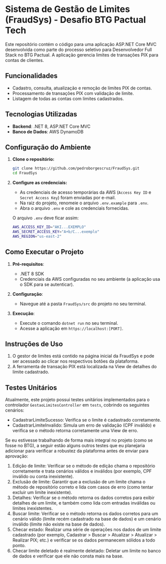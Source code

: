 # Sistema de Gestão de Limites (FraudSys) - Desafio BTG Pactual Tech

Este repositório contém o código para uma aplicação ASP.NET Core MVC desenvolvida como parte do processo seletivo para Desenvolvedor Full Stack no BTG Pactual. A aplicação gerencia limites de transações PIX para contas de clientes.

## Funcionalidades

- Cadastro, consulta, atualização e remoção de limites PIX de contas.
- Processamento de transações PIX com validação de limite.
- Listagem de todas as contas com limites cadastrados.

## Tecnologias Utilizadas

- **Backend**: .NET 8, ASP.NET Core MVC
- **Banco de Dados**: AWS DynamoDB

## Configuração do Ambiente

1.  **Clone o repositório:**
    ```bash
    git clone https://github.com/pedroborgescruz/FraudSys.git
    cd FraudSys
    ```

2.  **Configure as credenciais:**
    - As credenciais de acesso temporárias da AWS (`Access Key ID` e `Secret Access Key`) foram enviadas por e-mail.
    - Na raiz do projeto, renomeie o arquivo `.env.example` para `.env`.
    - Abra o arquivo `.env` e cole as credenciais fornecidas.

    O arquivo `.env` deve ficar assim:
    ```bash
    AWS_ACCESS_KEY_ID="AKI...EXEMPLO"
    AWS_SECRET_ACCESS_KEY="A+b/C...exemplo"
    AWS_REGION="us-east-2"
    ```

## Como Executar o Projeto

1.  **Pré-requisitos**:
    * .NET 8 SDK
    * Credenciais da AWS configuradas no seu ambiente (a aplicação usa o SDK para se autenticar).

2.  **Configuração**:
    * Navegue até a pasta `FraudSys/src` do projeto no seu terminal.

3.  **Execução**:
    * Execute o comando `dotnet run` no seu terminal.
    * Acesse a aplicação em `https://localhost:[PORT]`.
  
## Instruções de Uso

1. O gestor de limites está contido na página inicial da FraudSys e pode ser acessado ao clicar nos respectivos botões da plataforma.
2. A ferramenta de transação PIX está localizada na View de detalhes do limite cadastrado.

## Testes Unitários

Atualmente, este projeto possui testes unitários implementados para o controlador `GestaoLimitesController` em `tests`, cobrindo os seguintes cenários:

* CadastrarLimiteSucesso: Verifica se o limite é cadastrado corretamente.
* CadastrarLimiteInvalido: Simula um erro de validação (CPF inválido) e verifica se o método retorna corretamente uma View de erro.

Se eu estivesse trabalhando de forma mais integral no projeto (como se fosse no BTG), a seguir estão alguns outros testes que eu planejaria adicionar para verificar a robustez da plataforma antes de enviar para aprovação:

1. Edição de limite: Verificar se o método de edição chama o repositório corretamente e trata cenários válidos e inválidos (por exemplo, CPF inválido ou conta inexistente).
2. Exclusão de limite: Garantir que a exclusão de um limite chama o método de repositório correto e lida com casos de erro (como tentar excluir um limite inexistente).
3. Detalhes: Verificar se o método retorna os dados corretos para exibir detalhes de um limite, e também como lida com entradas inválidas ou limites inexistentes.
4. Buscar limite: Verificar se o método retorna os dados corretos para um cenário válido (limite recém cadastrado na base de dados) e um cenário inválido (limite não existe na base de dados).
5. Checar estado: Realizar uma série de operações nos dados de um limite cadastrado (por exemplo, Cadastrar > Buscar > Atualizar > Atualizar > Realizar PIX; etc.) e verificar se os dados permanecem sólidos a todo ponto.
6. Checar limite deletado é realmente deletado: Deletar um limite no banco de dados e verificar que ele não consta mais na base.
